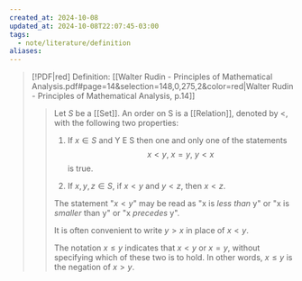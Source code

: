 ```yaml
---
created_at: 2024-10-08
updated_at: 2024-10-08T22:07:45-03:00
tags:
  - note/literature/definition
aliases: 
---
```

> [!PDF|red] Definition: [[Walter Rudin - Principles of Mathematical Analysis.pdf#page=14&selection=148,0,275,2&color=red|Walter Rudin - Principles of Mathematical Analysis, p.14]]
> > Let $S$ be a [[Set]]. An order on S is a [[Relation]], denoted by $<$, with the following two properties:
> > 
> > 1. If $x\in S$ and Y E S then one and only one of the statements
> > $$x < y\text{, }x = y\text{, }y < x$$
> >  is true.
> >   
> > 2. If $x, y, z \in S$, if $x < y$ and $y < z$, then $x < z$.
> >      
> > The statement "$x < y$" may be read as "x is *less than* y" or "x is *smaller* than y" or "x *precedes* y".
> > 
> > It is often convenient to write $y>x$ in place of $x < y$.
> > 
> > The notation $x\le y$ indicates that $x < y$ or $x = y$, without specifying which of these two is to hold. In other words, $x\le y$ is the negation of $x> y$.

